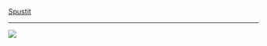 
[Spustit](https://mcbeefyvevo.github.io/Payday-Clicker/)

------------------------------------------------------

![](https://media.tenor.com/4Lz2QTfgjzgAAAAd/among-us-payday.gif)
